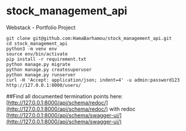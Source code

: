# stock_management_api
Webstack - Portfolio Project

```
git clone git@github.com:HamaBarhamou/stock_management_api.git
cd stock_management_api
python3 -m venv env
source env/bin/activate
pip install -r requirement.txt
python manage.py migrate 
python manage.py createsuperuser 
python manage.py runserver
curl -H 'Accept: application/json; indent=4' -u admin:password123 http://127.0.0.1:8000/users/
```

##Find all documented termination points here: 
[http://127.0.0.1:8000/api/schema/redoc/](http://127.0.0.1:8000/api/schema/redoc/) with redoc 
[http://127.0.0.1:8000/api/schema/swagger-ui/](http://127.0.0.1:8000/api/schema/swagger-ui/) 